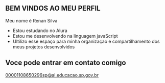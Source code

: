 ## BEM VINDOS AO MEU PERFIL 

Meu nome é Renan Silva

- Estou estudando no Alura
- Estou me desenvolvendo na linguagem javaScript
- Ultilizo esse espaço para minha organizaçao e compartilhamento dos meus projetos desenvolvidos

## Voce pode entrar em contato comigo 

00001108650296sp@al.educacao.sp.gov.br
